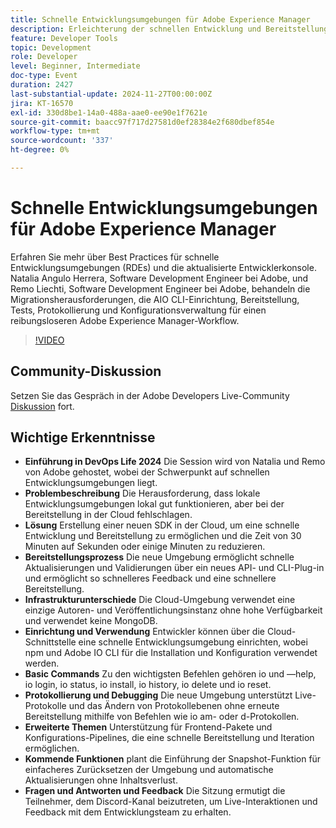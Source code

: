 ```yaml
---
title: Schnelle Entwicklungsumgebungen für Adobe Experience Manager
description: Erleichterung der schnellen Entwicklung und Bereitstellung in Cloud-Umgebungen mit der neuen Adobe-SDK, wodurch die Bereitstellungszeit erheblich verkürzt wird und schnelle Updates, Live-Protokolle und erweiterte Konfigurationsoptionen unterstützt werden, wie in DevOps Life 2024 erläutert.
feature: Developer Tools
topic: Development
role: Developer
level: Beginner, Intermediate
doc-type: Event
duration: 2427
last-substantial-update: 2024-11-27T00:00:00Z
jira: KT-16570
exl-id: 330d8be1-14a0-488a-aae0-ee90e1f7621e
source-git-commit: baacc97f717d27581d0ef28384e2f680dbef854e
workflow-type: tm+mt
source-wordcount: '337'
ht-degree: 0%

---
```


# Schnelle Entwicklungsumgebungen für Adobe Experience Manager

Erfahren Sie mehr über Best Practices für schnelle Entwicklungsumgebungen (RDEs) und die aktualisierte Entwicklerkonsole. Natalia Angulo Herrera, Software Development Engineer bei Adobe, und Remo Liechti, Software Development Engineer bei Adobe, behandeln die Migrationsherausforderungen, die AIO CLI-Einrichtung, Bereitstellung, Tests, Protokollierung und Konfigurationsverwaltung für einen reibungsloseren Adobe Experience Manager-Workflow.

>[!VIDEO](https://video.tv.adobe.com/v/3440397/?learn=on&enablevpops)


## Community-Diskussion

Setzen Sie das Gespräch in der Adobe Developers Live-Community [Diskussion](https://adobe.ly/3UJluDo) fort.

## Wichtige Erkenntnisse

* **Einführung in DevOps Life 2024** Die Session wird von Natalia und Remo von Adobe gehostet, wobei der Schwerpunkt auf schnellen Entwicklungsumgebungen liegt.
* **Problembeschreibung** Die Herausforderung, dass lokale Entwicklungsumgebungen lokal gut funktionieren, aber bei der Bereitstellung in der Cloud fehlschlagen.
* **Lösung** Erstellung einer neuen SDK in der Cloud, um eine schnelle Entwicklung und Bereitstellung zu ermöglichen und die Zeit von 30 Minuten auf Sekunden oder einige Minuten zu reduzieren.
* **Bereitstellungsprozess** Die neue Umgebung ermöglicht schnelle Aktualisierungen und Validierungen über ein neues API- und CLI-Plug-in und ermöglicht so schnelleres Feedback und eine schnellere Bereitstellung.
* **Infrastrukturunterschiede** Die Cloud-Umgebung verwendet eine einzige Autoren- und Veröffentlichungsinstanz ohne hohe Verfügbarkeit und verwendet keine MongoDB.
* **Einrichtung und Verwendung** Entwickler können über die Cloud-Schnittstelle eine schnelle Entwicklungsumgebung einrichten, wobei npm und Adobe IO CLI für die Installation und Konfiguration verwendet werden.
* **Basic Commands** Zu den wichtigsten Befehlen gehören io und —help, io login, io status, io install, io history, io delete und io reset.
* **Protokollierung und Debugging** Die neue Umgebung unterstützt Live-Protokolle und das Ändern von Protokollebenen ohne erneute Bereitstellung mithilfe von Befehlen wie io am- oder d-Protokollen.
* **Erweiterte Themen** Unterstützung für Frontend-Pakete und Konfigurations-Pipelines, die eine schnelle Bereitstellung und Iteration ermöglichen.
* **Kommende Funktionen** plant die Einführung der Snapshot-Funktion für einfacheres Zurücksetzen der Umgebung und automatische Aktualisierungen ohne Inhaltsverlust.
* **Fragen und Antworten und Feedback** Die Sitzung ermutigt die Teilnehmer, dem Discord-Kanal beizutreten, um Live-Interaktionen und Feedback mit dem Entwicklungsteam zu erhalten.

